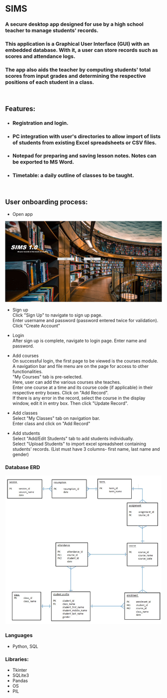 # SIMS

### A secure desktop app designed for use by a high school teacher to manage students' records.

### This application is a Graphical User Interface (GUI) with an embedded database. With it, a user can store records such as scores and attendance logs.
### The app also aids the teacher by computing students' total scores from input grades and determining the respective positions of each student in a class.
<br>

## Features:
* ### Registration and login.
* ### PC integration with user's directories to allow import of lists of students from existing Excel spreadsheets or CSV files.
* ### Notepad for preparing and saving lesson notes. Notes can be exported to MS Word.
* ### Timetable: a daily outline of classes to be taught. 
<br>

## User onboarding process:
* Open app  

![](images/sims%20intro.jpg)

* Sign up  
Click "Sign Up" to navigate to sign up page.  
Enter username and password (password entered twice for validation).
Click "Create Account"


* Login  
After sign up is complete, navigate to login page.
Enter name and password.

* Add courses  
On successful login, the first page to be viewed is the courses module.  
A navigation bar and file menu are on the page for access to other functionalities.  
"My Courses" tab is pre-selected.  
Here, user can add the various courses she teaches.  
Enter one course at a time and its course code (if applicable) in their respective entry boxes. Click on "Add Record".  
If there is any error in the record, select the course in the display window, edit it in entry box. Then click "Update Record".

* Add classes  
Select "My Classes" tab on navigation bar.  
Enter class and click on "Add Record"

* Add students  
Select "Add/Edit Students" tab to add students individually.  
Select "Upload Students" to import excel spreadsheet containing students' records. (List must have 3 columns- first name, last name and gender)


### Database ERD
![](images/sims%20ERD.jpg)
### Languages
* Python, SQL

### Libraries:
* Tkinter
* SQLite3
* Pandas
* OS
* PIL

  
